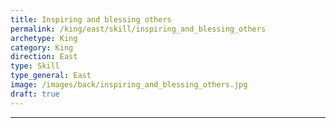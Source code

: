 ```yaml
---
title: Inspiring and blessing others
permalink: /king/east/skill/inspiring_and_blessing_others
archetype: King
category: King
direction: East
type: Skill
type_general: East
image: /images/back/inspiring_and_blessing_others.jpg
draft: true
---
```


---

